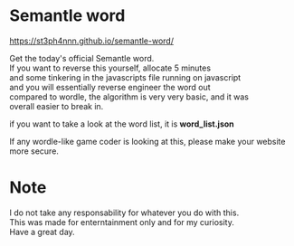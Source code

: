 # Semantle word

https://st3ph4nnn.github.io/semantle-word/  


Get the today's official Semantle word.  
If you want to reverse this yourself, allocate 5 minutes  
and some tinkering in the javascripts file running on javascript  
and you will essentially reverse engineer the word out  
compared to wordle, the algorithm is very very basic, and it was  
overall easier to break in.

if you want to take a look at the word list, it is **word_list.json**

If any wordle-like game coder is looking at this,
please make your website more secure.

# Note

I do not take any responsability for whatever you do with this.  
This was made for enterntainment only and for my curiosity.  
Have a great day.
